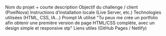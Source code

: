 Nom du projet + courte description
Objectif du challenge / client (PixelNova)
Instructions d’installation locale (Live Server, etc.)
Technologies utilisées (HTML, CSS, IA…)
Prompt IA utilisé "Tu peux me crée un portfolio afin obtenir une première version de page HTML/CSS complète, avec un design simple et responsive stp"
Liens utiles (GitHub Pages / Netlify)
